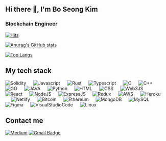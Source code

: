 ## Hi there 👋, I'm Bo Seong Kim

### Blockchain Engineer

[![Hits](https://hits.seeyoufarm.com/api/count/incr/badge.svg?url=https%3A%2F%2Fgithub.com%2Fgunb0s&count_bg=%23C8783D&title_bg=%23555555&icon=&icon_color=%23CFC7C7&title=hits&edge_flat=false)](https://hits.seeyoufarm.com)

<p>

[![Anurag's GitHub stats](https://github-readme-stats.vercel.app/api?username=gunb0s&show_icons=true&theme=tokyonight)](https://github.com/anuraghazra/github-readme-stats)

[![Top Langs](https://github-readme-stats.vercel.app/api/top-langs/?username=gunb0s&layout=compact)](https://github.com/anuraghazra/github-readme-stats)

</p>

## My tech stack

<p>
  <a>
    <img alt="Solidity" src="https://img.shields.io/badge/Solidity-e6e6e6?style=for-the-badge&logo=solidity&logoColor=black" >
  </a>
  &emsp;
  <a>
    <img alt="Javascript" src="https://img.shields.io/badge/JavaScript-323330?style=for-the-badge&logo=javascript&logoColor=F7DF1E" >
  </a>
  &emsp;
  <a>
    <img alt="Rust" src="https://img.shields.io/badge/Rust-000000?style=for-the-badge&logo=rust&logoColor=white" >
  </a>
  &emsp;
  <a>
    <img alt="Typescript" src="https://img.shields.io/badge/TypeScript-007ACC?style=for-the-badge&logo=typescript&logoColor=white" >
  </a>
  &emsp;
  <a>
    <img alt="C" src="https://img.shields.io/badge/C-00599C?style=for-the-badge&logo=c&logoColor=white" >
  </a>
  &emsp;
  <a>
    <img alt="C++" src="https://img.shields.io/badge/C%2B%2B-00599C?style=for-the-badge&logo=c%2B%2B&logoColor=white" >
  </a>
  &emsp;
  <a>
    <img alt="GO" src="https://img.shields.io/badge/Go-00ADD8?style=for-the-badge&logo=go&logoColor=white" >
  </a>
  &emsp;
  <a>
    <img alt="JAVA" src="https://img.shields.io/badge/Java-ED8B00?style=for-the-badge&logo=java&logoColor=white" >
  </a>
  &emsp;
  <a>
    <img alt="Python" src="https://img.shields.io/badge/Python-FFD43B?style=for-the-badge&logo=python&logoColor=blue" >
  </a>
  &emsp;
  <a>
    <img alt="HTML" src="https://img.shields.io/badge/HTML-E34F26?style=for-the-badge&logo=html5&logoColor=white" >
  </a>
  &emsp;
  <a>
    <img alt="CSS" src="https://img.shields.io/badge/CSS-1572B6?style=for-the-badge&logo=css3&logoColor=white" >
  </a>
  &emsp;
  <a>
    <img alt="Web3JS" src="https://img.shields.io/badge/web3.js-F16822?style=for-the-badge&logo=web3.js&logoColor=white" >
  </a>
  &emsp;
  <a>
    <img alt="React" src="https://img.shields.io/badge/React-20232A?style=for-the-badge&logo=react&logoColor=61DAFB" >
  </a>
  &emsp;
  <a>
    <img alt="NodeJS" src="https://img.shields.io/badge/Node.js-339933?style=for-the-badge&logo=nodedotjs&logoColor=white" >
  </a>
  &emsp;
  <a>
    <img alt="ExpressJS" src="https://img.shields.io/badge/Express.js-000000?style=for-the-badge&logo=express&logoColor=white" >
  </a>
  &emsp;
  <a>
    <img alt="Redux" src="https://img.shields.io/badge/Redux-593D88?style=for-the-badge&logo=redux&logoColor=white" >
  </a>
  &emsp;
  <a>
    <img alt="AWS" src="https://img.shields.io/badge/Amazon_AWS-FF9900?style=for-the-badge&logo=amazonaws&logoColor=white" >
  </a>
  &emsp;
  <a>
    <img alt="Heroku" src="https://img.shields.io/badge/Heroku-430098?style=for-the-badge&logo=heroku&logoColor=white" >
  </a>
  &emsp;
  <a>
    <img alt="Netlify" src="https://img.shields.io/badge/Netlify-00C7B7?style=for-the-badge&logo=netlify&logoColor=white" >
  </a>
  &emsp;
  <a>
    <img alt="Bitcoin" src="https://img.shields.io/badge/Bitcoin-000000?style=for-the-badge&logo=bitcoin&logoColor=white" >
  </a>
  &emsp;
  <a>
    <img alt="Ethereum" src="https://img.shields.io/badge/Ethereum-3C3C3D?style=for-the-badge&logo=Ethereum&logoColor=white" >
  </a>
  &emsp;
  <a>
    <img alt="MongoDB" src="https://img.shields.io/badge/MongoDB-4EA94B?style=for-the-badge&logo=mongodb&logoColor=white" >
  </a>
  &emsp;
  <a>
    <img alt="MySQL" src="https://img.shields.io/badge/MySQL-005C84?style=for-the-badge&logo=mysql&logoColor=white" >
  </a>
  &emsp;
  <a>
    <img alt="Figma" src="https://img.shields.io/badge/Figma-F24E1E?style=for-the-badge&logo=figma&logoColor=white" >
  </a>
  &emsp;
  <a>
    <img alt="VisualStudioCode" src="https://img.shields.io/badge/Visual_Studio_Code-0078D4?style=for-the-badge&logo=visual%20studio%20code&logoColor=white" >
  </a>
  &emsp;
  <a>
    <img alt="Linux" src="https://img.shields.io/badge/Linux-FCC624?style=for-the-badge&logo=linux&logoColor=black" >
  </a>
  &emsp;
  
</p>

## Contact me

<a href="https://medium.com/@bys20411"><img alt="Medium" src="https://img.shields.io/badge/Medium-12100E?style=for-the-badge&logo=medium&logoColor=white"></a> [![Gmail Badge](https://img.shields.io/badge/Gmail-D14836?style=for-the-badge&logo=gmail&logoColor=white&link=mailto:bys20411@gmail.com)](mailto:bys20411@gmail.com?subject=[GitHub]%20Source%20Han%20Sans)
